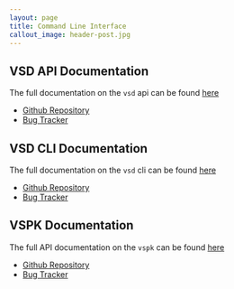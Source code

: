 ```yaml
---
layout: page
title: Command Line Interface
callout_image: header-post.jpg
---
```


## VSD API Documentation

The full documentation on the `vsd` api can be found [here]({{site.baseurl}}/vsd-api-documentation)

 - [Github Repository](https://github.com/nuagenetworks/vsd-api-documentation)
 - [Bug Tracker](https://github.com/nuagenetworks/vsd-api-documentation/issues)

## VSD CLI Documentation

The full documentation on the `vsd` cli can be found [here]({{site.baseurl}}/vsdcli)

 - [Github Repository](https://github.com/nuagenetworks/vsdcli)
 - [Bug Tracker](https://github.com/nuagenetworks/vsdcli/issues)

## VSPK Documentation

The full API documentation on the `vspk` can be found [here]({{site.baseurl}}/vspkdoc/index.html)

 - [Github Repository](https://github.com/nuagenetworks/vspk)
 - [Bug Tracker](https://github.com/nuagenetworks/vspk/issues)
